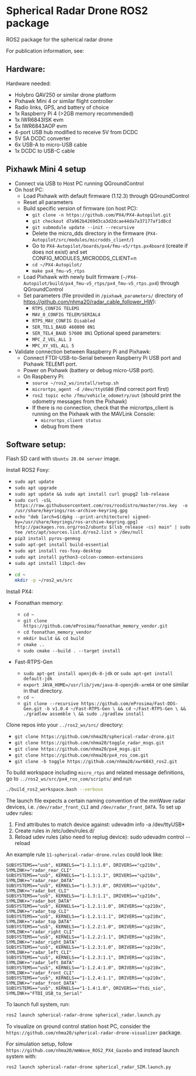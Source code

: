 # Spherical Radar Drone ROS2 package
ROS2 package for the spherical radar drone

For publication information, see:


## Hardware: 
Hardware needed:
- Holybro QAV250 or similar drone platform
- Pixhawk Mini 4 or similar flight controller
- Radio links, GPS, and battery of choice
- 1x Raspberry Pi 4 (>2GB memory recommended)
- 1x IWR6843ISK evm
- 5x IWR6843AOP evm
- 4-port USB hub modified to receive 5V from DCDC
- 5V 5A DCDC converter
- 6x USB-A to micro-USB cable
- 1x DCDC to USB-C cable


## Pixhawk Mini 4 setup
- Connect via USB to Host PC running QGroundControl
- On host PC:
  - Load Pixhawk with default firmware (1.12.3) through QGroundControl
  - Reset all parameters
  - Build specific version of firmware (on host PC):
    - `git clone -n https://github.com/PX4/PX4-Autopilot.git`
    - `git checkout d7a962b4269d3ca3d2dcae44da7a37177af1d8cd`
    - `git submodule update --init --recursive`
    - Delete the micro_dds directory in the firmware (`PX4-Autopilot/src/modules/microdds_client/`)
    - Go to `PX4-Autopilot/boards/px4/fmu-v5/rtps.px4board` (create if does not exist) and set CONFIG_MODULES_MICRODDS_CLIENT=n
    - `cd ~/PX4-Autopilot/`
    - `make px4_fmu-v5_rtps`
  - Load Pixhawk with newly built firmware (`~/PX4-Autopilot/build/px4_fmu-v5_rtps/px4_fmu-v5_rtps.px4`) through QGroundControl
  - Set parameters (file provided in `/pixhawk_parameters/` directory of https://github.com/nhma20/radar_cable_follower_HW):
    - `RTPS_CONFIG TELEM1`
    - `MAV_0_CONFIG TELEM/SERIAL4`
    - `RTPS_MAV_CONFIG Disabled`
    - `SER_TEL1_BAUD 460800 8N1`
    - `SER_TEL4_BAUD 57600 8N1`
    Optional speed parameters:
    - `MPC_Z_VEL_ALL 3`
    - `MPC_XY_VEL_ALL 5`
- Validate connection between Raspberry Pi and Pixhawk:
  - Connect FTDI-USB-to-Serial between Raspberry Pi USB port and Pixhawk TELEM1 port.
  - Power on Pixhawk (battery or debug micro-USB port).
  - On Raspberry Pi:
    - `source ~/ros2_ws/install/setup.sh`
    - `micrortps_agent -d /dev/ttyUSB0` (find correct port first)
    - `ros2 topic echo /fmu/vehicle_odometry/out` (should print the odometry messages from the Pixhawk)
    - If there is no connection, check that the micrortps_client is running on the Pixhawk with the MAVLink Console:
      - `micrortps_client status`
      - debug from there


## Software setup:

Flash SD card with `Ubuntu 20.04 server` image.

Install ROS2 Foxy:
  - `sudo apt update`
  - `sudo apt upgrade`
  - `sudo apt update && sudo apt install curl gnupg2 lsb-release`
  - `sudo curl -sSL https://raw.githubusercontent.com/ros/rosdistro/master/ros.key  -o /usr/share/keyrings/ros-archive-keyring.gpg`
  - `echo "deb [arch=$(dpkg --print-architecture) signed-by=/usr/share/keyrings/ros-archive-keyring.gpg] http://packages.ros.org/ros2/ubuntu $(lsb_release -cs) main" | sudo tee /etc/apt/sources.list.d/ros2.list > /dev/null`
  - `pip3 install pyros-genmsg`
  - `sudo apt-get install build-essential`
  - `sudo apt install ros-foxy-desktop`
  - `sudo apt install python3-colcon-common-extensions`
  - `sudo apt install libpcl-dev`
  - ```sh
    cd ~
    mkdir -p ~/ros2_ws/src
    ```

Install PX4:
  - Foonathan memory:
    - `cd ~`
    - `git clone https://github.com/eProsima/foonathan_memory_vendor.git`
    - `cd foonathan_memory_vendor`
    - `mkdir build && cd build`
    - `cmake ..`
    - `sudo cmake --build . --target install`
   
  - Fast-RTPS-Gen
    - `sudo apt-get install openjdk-8-jdk` or `sudo apt-get install default-jdk`
    - `export JAVA_HOME=/usr/lib/jvm/java-8-openjdk-arm64` or one similar in that directory.
    - `cd ~`
    - `git clone --recursive https://github.com/eProsima/Fast-DDS-Gen.git -b v1.0.4 ~/Fast-RTPS-Gen \
      && cd ~/Fast-RTPS-Gen \
      && ./gradlew assemble \
      && sudo ./gradlew install`

Clone repos into your `../ros2_ws/src/` directory:
- `git clone https://github.com/nhma20/spherical-radar-drone.git`
- `git clone https://github.com/nhma20/toggle_radar_msgs.git`
- `git clone https://github.com/nhma20/px4_msgs.git`
- `git clone https://github.com/nhma20/px4_ros_com.git`
- `git clone -b toggle https://github.com/nhma20/xwr6843_ros2.git`

To build workspace including `micro_rtps` and related message definitions, go to `../ros2_ws/src/px4_ros_com/scripts/` and run

```sh
./build_ros2_workspace.bash --verbose
```

The launch file expects a certain naming convention of the mmWave radar devices, i.e. `/dev/radar_front_CLI` and `/dev/radar_front_DATA`. To set up udev rules:
1. Find attributes to match device against: udevadm info -a /dev/ttyUSB*
2. Create rules in /etc/udev/rules.d/
3. Reload udev rules (also need to replug device): sudo udevadm control --reload

An example rule `11-spherical-radar-drone.rules` could look like:

```
SUBSYSTEMS=="usb", KERNELS=="1-1.1:1.0", DRIVERS=="cp210x", SYMLINK+="radar_rear_CLI"
SUBSYSTEMS=="usb", KERNELS=="1-1.1:1.1", DRIVERS=="cp210x", SYMLINK+="radar_rear_DATA"
SUBSYSTEMS=="usb", KERNELS=="1-1.3:1.0", DRIVERS=="cp210x", SYMLINK+="radar_bot_CLI"
SUBSYSTEMS=="usb", KERNELS=="1-1.3:1.1", DRIVERS=="cp210x", SYMLINK+="radar_bot_DATA"
SUBSYSTEMS=="usb", KERNELS=="1-1.2.1:1.0", DRIVERS=="cp210x", SYMLINK+="radar_top_CLI"
SUBSYSTEMS=="usb", KERNELS=="1-1.2.1:1.1", DRIVERS=="cp210x", SYMLINK+="radar_top_DATA"
SUBSYSTEMS=="usb", KERNELS=="1-1.2.2:1.0", DRIVERS=="cp210x", SYMLINK+="radar_right_CLI"
SUBSYSTEMS=="usb", KERNELS=="1-1.2.2:1.1", DRIVERS=="cp210x", SYMLINK+="radar_right_DATA"
SUBSYSTEMS=="usb", KERNELS=="1-1.2.3:1.0", DRIVERS=="cp210x", SYMLINK+="radar_left_CLI"
SUBSYSTEMS=="usb", KERNELS=="1-1.2.3:1.1", DRIVERS=="cp210x", SYMLINK+="radar_left_DATA"
SUBSYSTEMS=="usb", KERNELS=="1-1.2.4:1.0", DRIVERS=="cp210x", SYMLINK+="radar_front_CLI"
SUBSYSTEMS=="usb", KERNELS=="1-1.2.4:1.1", DRIVERS=="cp210x", SYMLINK+="radar_front_DATA"
SUBSYSTEMS=="usb", KERNELS=="1-1.4:1.0", DRIVERS=="ftdi_sio", SYMLINK+="FTDI_USB_to_Serial"
```

To launch full system, run:
 
```sh
ros2 launch spherical-radar-drone spherical_radar.launch.py
```

To visualize on ground control station host PC, consider the `https://github.com/nhma20/spherical-radar-drone-visualizer` package.

For simulation setup, follow `https://github.com/nhma20/mmWave_ROS2_PX4_Gazebo` and instead launch system with:

```sh
ros2 launch spherical-radar-drone spherical_radar_SIM.launch.py
```

